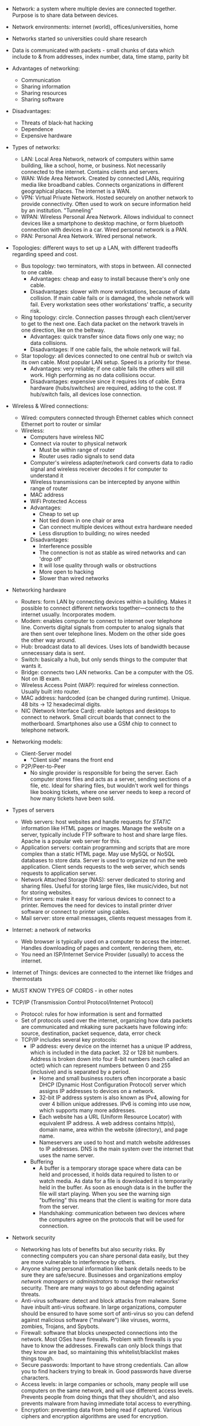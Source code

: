 * Network: a system where multiple devies are connected together. Purpose is to share data between devices.
* Network environments: internet (world), offices/universities, home
* Networks started so universities could share research
* Data is communicated with packets - small chunks of data which include to & from addresses, index number, data, time stamp, parity bit
* Advantages of networking:
    * Communication
    * Sharing information
    * Sharing resources
    * Sharing software
* Disadvantages:
    * Threats of black-hat hacking
    * Dependence
    * Expensive hardware
* Types of networks:
    * LAN: Local Area Network, network of computers within same building, like a school, home, or business. Not necessarily connected to the internet. Contains clients and servers.
    * WAN: Wide Area Network. Created by connected LANs, requiring media like broadband cables. Connects organizations in different geographical places. The internet is a WAN.
    * VPN: Virtual Private Network. Hosted securely on another network to provide connectivity. Often used to work on secure information held by an institution. "Tunneling"
    * WPAN: Wireless Personal Area Network. Allows individual to connect devices like a smartphone to desktop machine, or form bluetooth connection with devices in a car. Wired personal network is a PAN.
    * PAN: Personal Area Network. Wired personal network.
* Topologies: different ways to set up a LAN, with different tradeoffs regarding speed and cost.
    * Bus topology: two terminators, with stops in between. All connected to one cable.
        * Advantages: cheap and easy to install because there's only one cable.
        * Disadvantages: slower with more workstations, because of data collision. If main cable fails or is damaged, the whole network will fail. Every workstation sees other workstations' traffic, a security risk.
    * Ring topology: circle. Connection passes through each client/server to get to the next one. Each data packet on the network travels in one direction, like on the beltway.
        * Advantages: quick transfer since data flows only one way; no data collisions.
        * Disadvantages: If one cable fails, the whole network will fail.
    * Star topology: all devices connected to one central hub or switch via its own cable. Most popular LAN setup. Speed is a priority for these.
        * Advantages: very reliable; if one cable fails the others will still work. High performing as no data collisions occur.
        * Disadvantages: expensive since it requires lots of cable. Extra hardware (hubs/switches) are required, adding to the cost. If hub/switch fails, all devices lose connection.
* Wireless & Wired connections:
    * Wired: computers connected through Ethernet cables which connect Ethernet port to router or similar
    * Wireless:
        * Computers have wireless NIC
        * Connect via router to physical network
            * Must be within range of router
            * Router uses radio signals to send data
        * Computer's wireless adapter/network card converts data to radio signal and wireless receiver decodes it for computer to understand it
        * Wireless transmissions can be intercepted by anyone within range of router
        * MAC address
        * WiFi Protected Access
        * Advantages:
            * Cheap to set up
            * Not tied down in one chair or area
            * Can connect multiple devices without extra hardware needed
            * Less disruption to building; no wires needed
        * Disadvantages:
            * Interference possible
            * The connection is not as stable as wired networks and can 'drop off'
            * It will lose quality through walls or obstructions
            * More open to hacking
            * Slower than wired networks
* Networking hardware
    * Routers: form LAN by connecting devices within a building. Makes it possible to connect different networks together—connects to the internet usually. Incorporates modem.
    * Modem: enables computer to connect to internet over telephone line. Converts digital signals from computer to analog signals that are then sent over telephone lines. Modem on the other side goes the other way around.
    * Hub: broadcast data to all devices. Uses lots of bandwidth because unnecessary data is sent.
    * Switch: basically a hub, but only sends things to the computer that wants it.
    * Bridge: connects two LAN networks. Can be a computer with the OS. Not on IB exam.
    * Wireless Access Point (WAP): required for wireless connection. Usually built into router.
    * MAC address: hardcoded (can be changed during runtime). Unique. 48 bits -> 12 hexadecimal digits.
    * NIC (Network Interface Card): enable laptops and desktops to connect to network. Small circuit boards that connect to the motherboard. Smartphones also use a GSM chip to connect to telephone network.
* Networking models:
    * Client-Server model
        * "Client side" means the front end
    * P2P/Peer-to-Peer
        * No single provider is responsible for being the server. Each computer stores files and acts as a server, sending sections of a file, etc. Ideal for sharing files, but wouldn't work well for things like booking tickets, where one server needs to keep a record of how many tickets have been sold.
* Types of servers
    * Web servers: host websites and handle requests for *STATIC* information like HTML pages or images. Manage the website on a server, typically include FTP software to host and share large files. Apache is a popular web server for this.
    * Application servers: contain programming and scripts that are more complex than a static HTML page. May use MySQL or NoSQL databases to store data. Server is used to organize nd run the web application. Client sends requests to the web server, which sends requests to application server.
    * Network Attached Storage (NAS): server dedicated to storing and sharing files. Useful for storing large files, like music/video, but not for storing websites.
    * Print servers: make it easy for various devices to connect to a printer. Removes the need for devices to install printer driver software or connect to printer using cables.
    * Mail server: store email messages, clients request messages from it.

* Internet: a network of networks
    * Web browser is typically used on a computer to access the internet. Handles downloading of pages and content, rendering them, etc.
    * You need an ISP/Internet Service Provider (usually) to access the internet.
* Internet of Things: devices are connected to the internet like fridges and thermostats
* MUST KNOW TYPES OF CORDS - in other notes

* TCP/IP (Transmission Control Protocol/Internet Protocol)
    * Protocol: rules for how information is sent and formatted
    * Set of protocols used over the internet, organizing how data packets are communicated and mkaking sure packaets have following info: source, destination, packet sequence, data, error check
    * TCP/IP includes several key protocols:
        * IP address: every device on the internet has a unique IP address, which is included in the data packet. 32 or 128 bit numbers. Address is broken down into four 8-bit numbers (each called an octet) which can represent numbers between 0 and 255 (inclusive) and is separated by a period.
            * Home and small business routers often incorporate a basic DHCP (Dynamic Host Configuration Protocol) server which assigns IP addresses to devices on a network.
            * 32-bit IP address system is also known as IPv4, allowing for over 4 billion unique addresses. IPv6 is coming into use now, which supports many more addresses.
            * Each website has a URL (Uniform Resource Locator) with equivalent IP address. A web address contains http(s), domain name, area within the website (directory), and page name.
            * Nameservers are used to host and match website addresses to IP addresses. DNS is the main system over the internet that uses the name server.
        * Buffering
            * A buffer is a temporary storage space where data can be held and processed, it holds data required to listen to or watch media. As data for a file is downloaded it is temporarily held in the buffer. As soon as enough data is in the buffer the file will start playing. When you see the warning sign "buffering" this means that the client is waiting for more data from the server.
            * Handshaking: communication between two devices where the computers agree on the protocols that will be used for connection.
* Network security
    * Networking has lots of benefits but also security risks. By connecting computers you can share personal data easily, but they are more vulnerable to interference by others.
    * Anyone sharing personal information like bank details needs to be sure they are safe/secure. Businesses and organizations employ _network managers_ or _administrators_ to manage their networks' security. There are many ways to go about defending against threats.
    * Anti-virus software: detect and block attacks from malware. Some have inbuilt anti-virus software. In large organizations, computer should be ensured to have some sort of anti-virus so you can defend against malicious software ("malware") like viruses, worms, zombies, Trojans, and Spybots.
    * Firewall: software that blocks unexpected connections into the network. Most OSes have firewalls. Problem with firewalls is you have to know the addresses. Firewalls can only block things that they know are bad, so maintaining this whitelist/blacklist makes things tough.
    * Secure passwords: Important to have strong credentials. Can allow you to find hackers trying to break in. Good passwords have diverse characters.
    * Access levels: in large companies or schools, many people will use computers on the same network, and will use different access levels. Prevents people from doing things that they shouldn't, and also prevents malware from having immediate total access to everything.
    * Encryption: preventing data from being read if captured. Various ciphers and encryption algorithms are used for encryption.
